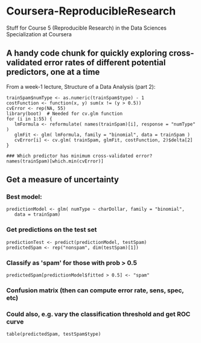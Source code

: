 # Coursera-ReproducibleResearch
Stuff for Course 5 (Reproducible Research) in the Data Sciences Specialization at Coursera

## A handy code chunk for quickly exploring cross-validated error rates of different potential predictors, one at a time
From a week-1 lecture, Structure of a Data Analysis (part 2):

    trainSpam$numType <- as.numeric(trainSpam$type) - 1
    costFunction <- function(x, y) sum(x != (y > 0.5))
    cvError <- rep(NA, 55)
    library(boot)  # Needed for cv.glm function
    for (i in 1:55) {
       lmFormula <- reformulate( names(trainSpam)[i], response = "numType" )
       glmFit <- glm( lmFormula, family = "binomial", data = trainSpam )
       cvError[i] <- cv.glm( trainSpam, glmFit, costFunction, 2)$delta[2]
    }

    ### Which predictor has minimum cross-validated error?
    names(trainSpam)[which.min(cvError)]

## Get a measure of uncertainty

### Best model:
    predictionModel <- glm( numType ~ charDollar, family = "binomial",
       data = trainSpam)

### Get predictions on the test set
    predictionTest <- predict(predictionModel, testSpam)
    predictedSpam <- rep("nonspam", dim(testSpam)[1])

### Classify as 'spam' for those with prob > 0.5
    predictedSpam[predictionModel$fitted > 0.5] <- "spam"

### Confusion matrix (then can compute error rate, sens, spec, etc)
### Could also, e.g. vary the classification threshold and get ROC curve
    table(predictedSpam, testSpam$type)
